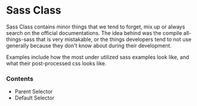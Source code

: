 # Sass Class

Sass Class contains minor things that we tend to forget, mix up or always search on the official documentations. The idea behind was the compile all-things-sass that is very mistakable, or the things developers tend to not use generally because they don't know about during their development.

Examples include how the most under utilized sass examples look like, and what their post-processed css looks like.

### Contents

* Parent Selector
* Default Selector